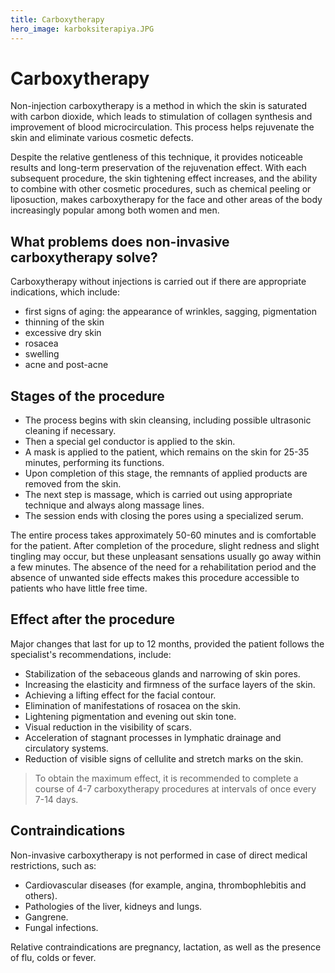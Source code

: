 ```yaml
---
title: Carboxytherapy
hero_image: karboksiterapiya.JPG
---
```


# Carboxytherapy

Non-injection carboxytherapy is a method in which the skin is saturated with carbon dioxide, which leads to stimulation of collagen synthesis and improvement of blood microcirculation. This process helps rejuvenate the skin and eliminate various cosmetic defects.

Despite the relative gentleness of this technique, it provides noticeable results and long-term preservation of the rejuvenation effect. With each subsequent procedure, the skin tightening effect increases, and the ability to combine with other cosmetic procedures, such as chemical peeling or liposuction, makes carboxytherapy for the face and other areas of the body increasingly popular among both women and men.

## What problems does non-invasive carboxytherapy solve?

Carboxytherapy without injections is carried out if there are appropriate indications, which include:

- first signs of aging: the appearance of wrinkles, sagging, pigmentation
- thinning of the skin
- excessive dry skin
- rosacea
- swelling
- acne and post-acne

## Stages of the procedure

- The process begins with skin cleansing, including possible ultrasonic cleaning if necessary.
- Then a special gel conductor is applied to the skin.
- A mask is applied to the patient, which remains on the skin for 25-35 minutes, performing its functions.
- Upon completion of this stage, the remnants of applied products are removed from the skin.
- The next step is massage, which is carried out using appropriate technique and always along massage lines.
- The session ends with closing the pores using a specialized serum.

The entire process takes approximately 50-60 minutes and is comfortable for the patient. After completion of the procedure, slight redness and slight tingling may occur, but these unpleasant sensations usually go away within a few minutes. The absence of the need for a rehabilitation period and the absence of unwanted side effects makes this procedure accessible to patients who have little free time.

## Effect after the procedure

Major changes that last for up to 12 months, provided the patient follows the specialist's recommendations, include:

- Stabilization of the sebaceous glands and narrowing of skin pores.
- Increasing the elasticity and firmness of the surface layers of the skin.
- Achieving a lifting effect for the facial contour.
- Elimination of manifestations of rosacea on the skin.
- Lightening pigmentation and evening out skin tone.
- Visual reduction in the visibility of scars.
- Acceleration of stagnant processes in lymphatic drainage and circulatory systems.
- Reduction of visible signs of cellulite and stretch marks on the skin.

> To obtain the maximum effect, it is recommended to complete a course of 4-7 carboxytherapy procedures at intervals of once every 7-14 days.

## Contraindications

Non-invasive carboxytherapy is not performed in case of direct medical restrictions, such as:

- Cardiovascular diseases (for example, angina, thrombophlebitis and others).
- Pathologies of the liver, kidneys and lungs.
- Gangrene.
- Fungal infections.

Relative contraindications are pregnancy, lactation, as well as the presence of flu, colds or fever.